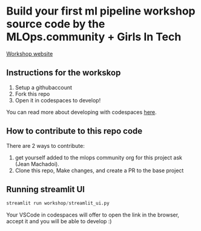 # Build your first ml pipeline workshop source code by the MLOps.community + Girls In Tech

[Workshop website](https://www.eventbrite.de/e/ai-launchpad-building-your-first-ml-pipeline-tickets-906687826697?utm_campaign=Weekly+Newsletter+-+2024-05-23&utm_content=Weekly+Newsletter&utm_medium=email_action&utm_source=customer.io) 

## Instructions for the workskop

1. Setup a githubaccount
2. Fork this repo
3. Open it in codespaces to develop!

You can read more about developing with codespaces [here](https://docs.github.com/en/codespaces/developing-in-a-codespace/creating-a-codespace-for-a-repository#creating-a-codespace-for-a-repository).


## How to contribute to this repo code

There are 2 ways to contribute:
1. get yourself added to the mlops community org for this project ask (Jean Machadoi).
2. Clone this repo, Make changes, and create a PR to the base project


## Running streamlit UI


```py
streamlit run workshop/streamlit_ui.py 
```

Your VSCode in codespaces will offer to open the link in the browser, accept it and you will be able to develop :)
 
